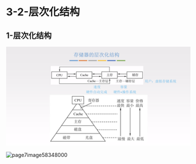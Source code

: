 # 3-2-层次化结构

## 1-层次化结构

![](../../.gitbook/assets/image%20%28253%29.png)

![page7image58348000](blob:https://app.gitbook.com/b40a9e97-33db-42b7-812e-760f98280316)



